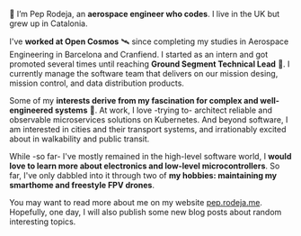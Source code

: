 👋 I’m Pep Rodeja, an **aerospace engineer who codes**. I live in the UK but grew up in
Catalonia.

I've **worked at Open Cosmos** 🛰️ since completing my studies in Aerospace Engineering in
Barcelona and Cranfiend. I started as an intern and got promoted several times
until reaching **Ground Segment Technical Lead** 📡. I currently manage the software team
that delivers on our mission desing, mission control, and data distribution products.

Some of my **interests derive from my fascination for complex and well-engineered systems** 🚉.
At work, I love -trying to- architect reliable and observable microservices solutions
on Kubernetes. And beyond software, I am interested in cities and their transport systems,
and irrationably excited about in walkability and public transit.

While -so far- I've mostly remained in the high-level software world, I **would love to
learn more about electronics and low-level microcontrollers**. So far, I've only dabbled
into it through two of **my hobbies: maintaining my smarthome and freestyle FPV drones**.

You may want to read more about me on my website [pep.rodeja.me](https://pep.rodeja.me).
Hopefully, one day, I will also publish some new blog posts about random interesting topics.

